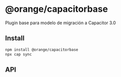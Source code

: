 # @orange/capacitorbase

Plugin base para modelo de migración a Capacitor 3.0

## Install

```bash
npm install @orange/capacitorbase
npx cap sync
```

## API

<docgen-index></docgen-index>

<docgen-api>
<!-- run docgen to generate docs from the source -->
<!-- More info: https://github.com/ionic-team/capacitor-docgen -->
</docgen-api>
